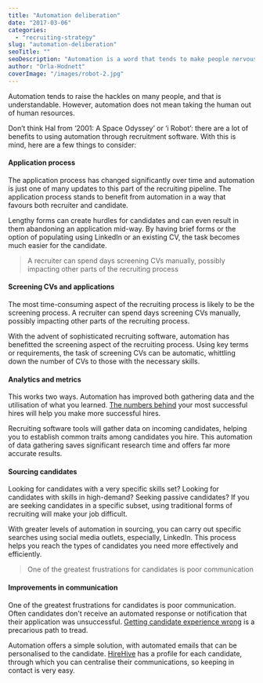 ```yaml
---
title: "Automation deliberation"
date: "2017-03-06"
categories:
  - "recruiting-strategy"
slug: "automation-deliberation"
seoTitle: ""
seoDescription: "Automation is a word that tends to make people nervous, but using your online recruiting software, you can make serious gains."
author: "Orla-Hodnett"
coverImage: "/images/robot-2.jpg"
---
```


Automation tends to raise the hackles on many people, and that is understandable. However, automation does not mean taking the human out of human resources.

Don’t think Hal from ‘2001: A Space Odyssey’ or ‘i Robot’: there are a lot of benefits to using automation through recruitment software. With this is mind, here are a few things to consider:

#### **Application process**

The application process has changed significantly over time and automation is just one of many updates to this part of the recruiting pipeline. The application process stands to benefit from automation in a way that favours both recruiter and candidate.

Lengthy forms can create hurdles for candidates and can even result in them abandoning an application mid-way. By having brief forms or the option of populating using LinkedIn or an existing CV, the task becomes much easier for the candidate.

> A recruiter can spend days screening CVs manually, possibly impacting other parts of the recruiting process

#### **Screening CVs and applications**

The most time-consuming aspect of the recruiting process is likely to be the screening process. A recruiter can spend days screening CVs manually, possibly impacting other parts of the recruiting process.

With the advent of sophisticated recruiting software, automation has benefitted the screening aspect of the recruiting process. Using key terms or requirements, the task of screening CVs can be automatic, whittling down the number of CVs to those with the necessary skills.

#### **Analytics and metrics**

This works two ways. Automation has improved both gathering data and the utilisation of what you learned. [The numbers behind](http://hirehive.io/blog/big-bad-world-metrics/) your most successful hires will help you make more successful hires.

Recruiting software tools will gather data on incoming candidates, helping you to establish common traits among candidates you hire. This automation of data gathering saves significant research time and offers far more accurate results.

#### **Sourcing candidates**

Looking for candidates with a very specific skills set? Looking for candidates with skills in high-demand? Seeking passive candidates? If you are seeking candidates in a specific subset, using traditional forms of recruiting will make your job difficult.

With greater levels of automation in sourcing, you can carry out specific searches using social media outlets, especially, LinkedIn. This process helps you reach the types of candidates you need more effectively and efficiently.

> One of the greatest frustrations for candidates is poor communication

#### **Improvements in communication**

One of the greatest frustrations for candidates is poor communication. Often candidates don't receive an automated response or notification that their application was unsuccessful. [Getting candidate experience wrong](http://hirehive.io/blog/candidate-experience-101/) is a precarious path to tread.

Automation offers a simple solution, with automated emails that can be personalised to the candidate. [HireHive](http://hirehive.io) has a profile for each candidate, through which you can centralise their communications, so keeping in contact is very easy.
